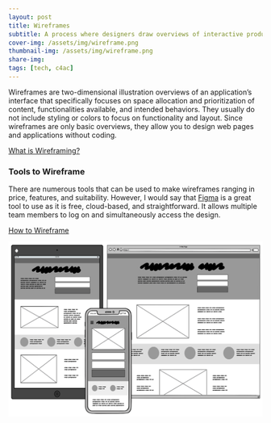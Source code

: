 ```yaml
---
layout: post
title: Wireframes
subtitle: A process where designers draw overviews of interactive products to establish the structure and flow of possible design solutions
cover-img: /assets/img/wireframe.png
thumbnail-img: /assets/img/wireframe.png
share-img:
tags: [tech, c4ac]
---
```


Wireframes are two-dimensional illustration overviews of an application’s interface that specifically focuses on space allocation and prioritization of content, functionalities available, and intended behaviors. They usually do not include styling or colors to focus on functionality and layout. Since wireframes are only basic overviews, they allow you to design web pages and applications without coding.

[What is Wireframing?](https://www.interaction-design.org/literature/topics/wireframing)

### Tools to Wireframe

There are numerous tools that can be used to make wireframes ranging in price, features, and suitability. However, I would say that [Figma](https://www.figma.com/) is a great tool to use as it is free, cloud-based, and straightforward. It allows multiple team members to log on and simultaneously access the design.

[How to Wireframe](https://www.figma.com/blog/how-to-wireframe/)

![Github](/assets/img/wireframe.png)